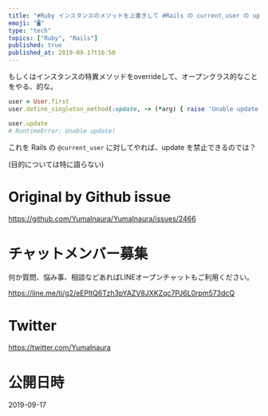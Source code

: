 ```yaml
---
title: "#Ruby インスタンスのメソッドを上書きして #Rails の current_user の update を禁止する例、的な。"
emoji: "🖥"
type: "tech"
topics: ["Ruby", "Rails"]
published: true
published_at: 2019-09-17t16:50
---
```


もしくはインスタンスの特異メソッドをoverrideして、オープンクラス的なことをやる、的な。

```rb
user = User.first
user.define_singleton_method(:update, -> (*arg) { raise 'Unable update!' })

user.update
# RuntimeError: Unable update!
```

これを Rails の `@current_user`  に対してやれば、update を禁止できるのでは？

(目的については特に語らない)

# Original by Github issue

https://github.com/YumaInaura/YumaInaura/issues/2466








<!-- Update From Qiita API -->

# チャットメンバー募集


何か質問、悩み事、相談などあればLINEオープンチャットもご利用ください。

https://line.me/ti/g2/eEPltQ6Tzh3pYAZV8JXKZqc7PJ6L0rpm573dcQ





# Twitter


https://twitter.com/YumaInaura


<!-- Update From Qiita API -->



# 公開日時

2019-09-17
